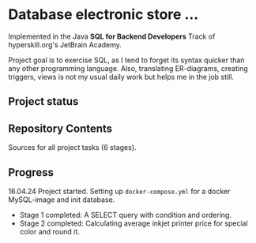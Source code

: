 # Database electronic store ...

Implemented in the Java <b>SQL for Backend Developers</b> Track of hyperskill.org's JetBrain Academy.<br>

Project goal is to exercise SQL, as I tend to forget its syntax quicker than any other programming language.
Also, translating ER-diagrams, creating triggers, views is not my usual daily work but helps me in the job still.

## Project status

[//]: # (Project was completed on 27.08.23.)

## Repository Contents

Sources for all project tasks (6 stages).

## Progress

16.04.24 Project started. Setting up `docker-compose.yml` for a docker MySQL-image and init database.   
- Stage 1 completed: A SELECT query with condition and ordering.
- Stage 2 completed: Calculating average inkjet printer price for special color and round it.

